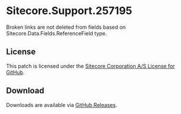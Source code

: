 # Sitecore.Support.257195
Broken links are not deleted from fields based on Sitecore.Data.Fields.ReferenceField type.

## License  
This patch is licensed under the [Sitecore Corporation A/S License for GitHub](https://github.com/sitecoresupport/Sitecore.Support.257195/blob/master/LICENSE).  

## Download  
Downloads are available via [GitHub Releases](https://github.com/sitecoresupport/Sitecore.Support.257195/releases).  
